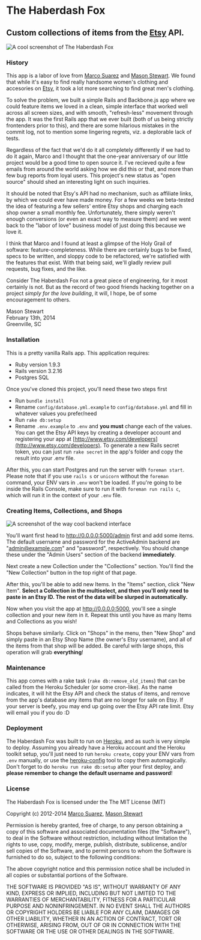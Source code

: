# The Haberdash Fox

## Custom collections of items from the [Etsy](http://www.etsy.com) API.

![A cool screenshot of The Haberdash Fox](http://f.cl.ly/items/3c3q0G0g0s3I2E3I1p3n/Screen%20Shot%202014-02-13%20at%2012.32.57%20PM.png)

### History

This app is a labor of love from [Marco Suarez](https://twitter.com/marcosuarez) and [Mason Stewart](https://twitter.com/masondesu). We found that while it's easy to find really handsome women's clothing and accesories on [Etsy](http://www.etsy.com), it took a lot more searching to find great men's clothing.

To solve the problem, we built a simple Rails and Backbone.js app where we could feature items we loved in a clean, simple interface that worked well across all screen sizes, and with smooth, "refresh-less" movement through the app. It was the first Rails app that we ever built (both of us being strictly frontenders prior to this), and there are some hilarious mistakes in the commit log, not to mention some lingering regrets, viz. a deplorable lack of tests.

Regardless of the fact that we'd do it all completely differently if we had to do it again, Marco and I thought that the one-year anniversary of our little project would be a good time to open source it. I've recieved quite a few emails from around the world asking how we did this or that, and more than few bug reports from loyal users. This project's new status as "open source" should shed an interesting light on such inquiries.

It should be noted that Etsy's API had no mechanism, such as affiliate links, by which we could ever have made money. For a few weeks we beta-tested the idea of featuring a few sellers' entire Etsy shops and charging each shop owner a small monthly fee. Unfortunately, there simply weren't enough conversions (or even an exact way to measure them) and we went back to the "labor of love" business model of just doing this because we love it.

I think that Marco and I found at least a glimpse of the Holy Grail of software: feature-completeness. While there are certainly bugs to be fixed, specs to be written, and sloppy code to be refactored, we're satisfied with the features that exist. With that being said, we'll gladly review pull requests, bug fixes, and the like. 

Consider The Haberdash Fox not a great piece of engineering, for it most certainly is not. But as the record of two good friends hacking together on a project *simply for the love building*, it will, I hope, be of some encouragement to others.

Mason Stewart <br />
February 13th, 2014 <br />
Greenville, SC

### Installation
This is a pretty vanilla Rails app. This application requires:

* Ruby version 1.9.3
* Rails version 3.2.16
* Postgres SQL

Once you've cloned this project, you'll need these two steps first

* Run `bundle install`
* Rename `config/database.yml.example` to `config/database.yml` and fill in whatever values you prefer/need
* Run `rake db:setup`
* Rename `.env.example` to `.env` and **you must** change each of the values. You can get the Etsy API keys by creating a developer account and registering your app at [http://www.etsy.com/developers](http://www.etsy.com/developers). To generate a new Rails secret token, you can just run `rake secret` in the app's folder and copy the result into your .env file.

After this, you can start Postgres and run the server with `foreman start`. Please note that if you use `rails s` or `unicorn` without the `foreman` command, your ENV vars in `.env` won't be loaded. If you're going to be inside the Rails Console, make sure to run it with `foreman run rails c`, which will run it in the context of your `.env` file.

### Creating Items, Collections, and Shops

![A screenshot of the way cool backend interface](http://f.cl.ly/items/2Z3I3E0O2h0E3a3e1q1I/Screen%20Shot%202014-02-13%20at%202.15.50%20PM.png)

You'll want first head to http://0.0.0.0:5000/admin first and add some items. The default username and password for the ActiveAdmin backend are "admin@example.com" and "password", respectively. You should change these under the "Admin Users" section of the backend **immediately**.

Next create a new Collection under the "Collections" section. You'll find the "New Collection" button in the top right of that page. 

After this, you'll be able to add new Items. In the "Items" section, click "New Item". **Select a Collection in the multiselect, and then you'll only need to paste in an Etsy ID. The rest of the data will be slurped in automatically.**

Now when you visit the app at http://0.0.0.0:5000, you'll see a single collection and your new item in it. Repeat this until you have as many Items and Collections as you wish!

Shops behave similarly. Click on "Shops" in the menu, then "New Shop" and simply paste in an Etsy Shop Name (the owner's Etsy username), and all of the items from that shop will be added. Be careful with large shops, this operation will grab **everything**!

### Maintenance
This app comes with a rake task (`rake db:remove_old_items`) that can be called from the Heroku Scheduler (or some cron-like). As the name indicates, it will hit the Etsy API and check the status of items, and remove from the app's database any items that are no longer for sale on Etsy. If your server is beefy, you may end up going over the Etsy API rate limit. Etsy will email you if you do :D

### Deployment
The Haberdash Fox was built to run on [Heroku](http://heroku.com), and as such is very simple to deploy. Assuming you already have a Heroku account and the Heroku toolkit setup, you'll just need to run `heroku create`, copy your ENV vars from `.env` manually, or use the [heroku-config](https://github.com/ddollar/heroku-config) tool to copy them automagically. Don't forget to do `heroku run rake db:setup` after your first deploy, and **please remember to change the default username and password**!


### License

The Haberdash Fox is licensed under the The MIT License (MIT)

Copyright (c) 2012-2014 [Marco Suarez](https://twitter.com/marcosuarez), [Mason Stewart](https://twitter.com/masondesu)

Permission is hereby granted, free of charge, to any person obtaining a copy
of this software and associated documentation files (the "Software"), to deal
in the Software without restriction, including without limitation the rights
to use, copy, modify, merge, publish, distribute, sublicense, and/or sell
copies of the Software, and to permit persons to whom the Software is
furnished to do so, subject to the following conditions:

The above copyright notice and this permission notice shall be included in
all copies or substantial portions of the Software.

THE SOFTWARE IS PROVIDED "AS IS", WITHOUT WARRANTY OF ANY KIND, EXPRESS OR
IMPLIED, INCLUDING BUT NOT LIMITED TO THE WARRANTIES OF MERCHANTABILITY,
FITNESS FOR A PARTICULAR PURPOSE AND NONINFRINGEMENT. IN NO EVENT SHALL THE
AUTHORS OR COPYRIGHT HOLDERS BE LIABLE FOR ANY CLAIM, DAMAGES OR OTHER
LIABILITY, WHETHER IN AN ACTION OF CONTRACT, TORT OR OTHERWISE, ARISING FROM,
OUT OF OR IN CONNECTION WITH THE SOFTWARE OR THE USE OR OTHER DEALINGS IN
THE SOFTWARE.
